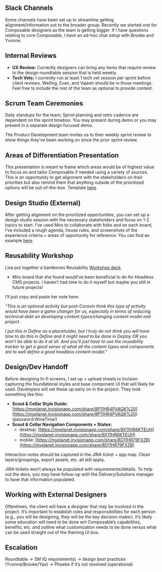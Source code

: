 ## **Slack Channels**

Some channels have been set up to streamline getting 
alignment/information out to the broader group. Recently we started one 
for Composable designers as the team is getting bigger. If I have 
questions relating to core Composable, I have an ad-hoc chat setup with 
Brooke and Yvonne.

## **Internal Reviews**

- **UX Review:** Currently designers can bring any items that require review to the design roundtable session that is held weekly.
- **Tech Vets:** I currently run at least 1 tech vet session per sprint before client
reviews. Weiling, Evan, and Vajeeh should be in those meetings. Feel
free to include the rest of the team as optional to provide context.

## **Scrum Team Ceremonies**

Daily standups for the team; Sprint planning and retro 
cadence are dependent on the sprint timebox. You may present during demo
 or you may present in a separate design focused demo.

The Product Development team invites us to their weekly 
sprint review to show things they’ve been working on since the prior 
sprint review.

## **Areas of Differentiation Presentation**

This presentation is meant to frame which areas would be of
 highest value to focus on and tailor Composable if needed using a 
variety of sources. This is an opportunity to get alignment with the 
stakeholders on their priorities but also remind them that anything 
outside of the prioritized options will be out-of-the-box. Template [here](https://www.icloud.com/keynote/0IRcH1gGQ62u9y9WeBbGtirbA#Analyze_Review_Template_PL_0.1).

## **Design Studio (External)**

After getting alignment on the prioritized opportunities, 
you can set up a design studio session with the necessary stakeholders 
and focus on 1-2 topics to start. I’ve used Miro to collaborate with 
folks and on each board, I’ve included a rough agenda, house rules, and 
screenshots of the experience criteria + areas of opportunity for 
reference. You can find an example [here](https://miro.com/app/board/o9J_l35--yA=/).

## **Reusability Workshop**

Lisa put together a barebones Reusability [Workshop deck](https://www.icloud.com/keynote/0ecqnucOrdgc5QtIgAvVlqF9A#PHK_Reusability_Workshop)
 + Miro board that she found would’ve been beneficial to do for Headless
 CMS projects. I haven’t had time to do it myself but maybe you still in
 future projects!

I’ll just copy and paste her note here:

*“This is an optional activity but post-Coravin
 think this type of activity would have been a game changer for us, 
especially in terms of reducing technical debt on developing content 
types/changing content model mid project.*

*I put this in Define 
as a placeholder, but I truly do not think you will have time to do this
 in Define and it might need to be done in Deploy OR you won’t be able 
to do it at all. And you’ll just have to use the reusability tracker to 
get a good sense of what all the content types and components are to 
well define a good headless content model.”*

## **Design/Dev Handoff**

Before designing hi-fi screens, I set up + upload sheets to
 Invision capturing the foundational styles and base component UI that 
will likely be used. Developers will set these up early on in the 
project. They look something like this:

- **Scout & Cellar Style Guide:** [https://myplanet.invisionapp.com/share/8P11HR4PVAQK%20](https://myplanet.invisionapp.com/share/8P11HR4PVAQK%20) (password:WineTime!)
- **Scout & Cellar Navigation Components + States:**
    - desktop: [https://myplanet.invisionapp.com/share/8X11HR6KTEUH](https://myplanet.invisionapp.com/share/8X11HR6KTEUH)
    - mobile: [https://myplanet.invisionapp.com/share/8D11HR79FXZB](https://myplanet.invisionapp.com/share/8D11HR79FXZB)

Interaction notes should be captured in the JIRA ticket + app map. Clean layers/groupings, export assets, etc. all still apply.

JIRA tickets won’t always be populated with 
requirements/details. To help out the devs, you may have follow-up with 
the Delivery/Solutions manager to have that information populated.

## **Working with External Designers**

Oftentimes, the client will have a designer that may be 
involved in the project. It’s important to establish roles and 
responsibilities for each person (e.g., you will be designing, they will
 be the key decision maker). It’s likely some education will need to be 
done wrt Composable’s capabilities, benefits, etc. and outline what 
customization needs to be done versus what can be used straight out of 
the theming UI box.

## **Escalation**

Roundtable ->  SM (Q requirements) -> design best 
practices (Yvonne/Brooke/Yao) -> Phoebe if it’s not resolved 
(operational)